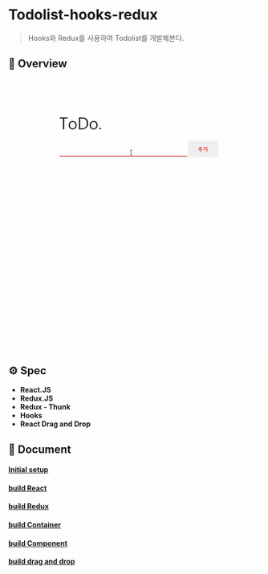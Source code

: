# Todolist-hooks-redux

> Hooks와 Redux를 사용하여 Todolist를 개발해본다.

## 👑 Overview

![overview](./document/image/overview.gif)

## ⚙ Spec

- **React.JS**
- **Redux.JS**
- **Redux - Thunk**
- **Hooks**
- **React Drag and Drop**
## 📗 Document

#### [Initial setup](https://github.com/leehosu/Todolist-hooks-redux/blob/master/document/md/init.md)

#### [build React](https://github.com/leehosu/Todolist-hooks-redux/blob/master/document/md/build_react.md)

#### [build Redux](https://github.com/leehosu/Todolist-hooks-redux/blob/master/document/md/build_redux.md)

#### [build Container](https://github.com/leehosu/Todolist-hooks-redux/blob/master/document/md/build_container.md)

#### [build Component](https://github.com/leehosu/Todolist-hooks-redux/blob/master/document/md/build_component.md)

#### [build drag and drop](https://github.com/leehosu/Todolist-hooks-redux/blob/master/document/md/build_dnd.md)
